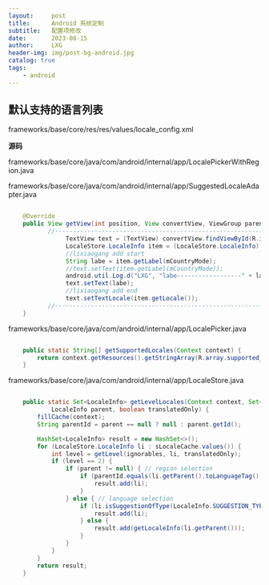 ```yaml
---
layout:     post
title:      Android 系统定制
subtitle:   配置项修改
date:       2023-08-15
author:     LXG
header-img: img/post-bg-android.jpg
catalog: true
tags:
    - android
---
```


## 默认支持的语言列表

frameworks/base/core/res/res/values/locale_config.xml

**源码**

frameworks/base/core/java/com/android/internal/app/LocalePickerWithRegion.java

frameworks/base/core/java/com/android/internal/app/SuggestedLocaleAdapter.java

```java

    @Override
    public View getView(int position, View convertView, ViewGroup parent) {
           //----------------------------------------------------------------------------
                TextView text = (TextView) convertView.findViewById(R.id.locale);
                LocaleStore.LocaleInfo item = (LocaleStore.LocaleInfo) getItem(position);
                //lixiaogang add start
                String labe = item.getLabel(mCountryMode);
                //text.setText(item.getLabel(mCountryMode));
                android.util.Log.d("LXG", "labe------------------" + labe + ", --------LocaleInfo------" + item);
                text.setText(labe);
                //lixiaogang add end
                text.setTextLocale(item.getLocale());
           //----------------------------------------------------------------------------
    }

```

frameworks/base/core/java/com/android/internal/app/LocalePicker.java

```java

    public static String[] getSupportedLocales(Context context) {
        return context.getResources().getStringArray(R.array.supported_locales);
    }

```

frameworks/base/core/java/com/android/internal/app/LocaleStore.java

```java

    public static Set<LocaleInfo> getLevelLocales(Context context, Set<String> ignorables,
            LocaleInfo parent, boolean translatedOnly) {
        fillCache(context);
        String parentId = parent == null ? null : parent.getId();

        HashSet<LocaleInfo> result = new HashSet<>();
        for (LocaleStore.LocaleInfo li : sLocaleCache.values()) {
            int level = getLevel(ignorables, li, translatedOnly);
            if (level == 2) {
                if (parent != null) { // region selection
                    if (parentId.equals(li.getParent().toLanguageTag())) {
                        result.add(li);
                    }
                } else { // language selection
                    if (li.isSuggestionOfType(LocaleInfo.SUGGESTION_TYPE_SIM)) {
                        result.add(li);
                    } else {
                        result.add(getLocaleInfo(li.getParent()));
                    }
                }
            }
        }
        return result;
    }

```


